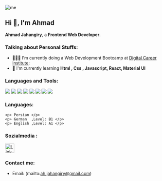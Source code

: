 
![me](https://github.com/ahmadaad62/ahmadaad62/raw/master/assets/me.gif)

## Hi 👋, I'm Ahmad

 **Ahmad Jahangiry**, a **Frontend Web Developer**.

### Talking about Personal Stuffs:

- 👨🏽‍💻 I'm currently doing a Web Development Bootcamp at [Digital Career Institute](https://digitalcareerinstitute.org/); 
- 🌱 I'm currently learning **Html , Css , Javascript, React, Material UI**


#### <h3 align="left">Languages and Tools:</h3>
<p align="left"> 
  <image src="https://img.shields.io/badge/HTML-239120?&style=for-the-badge&logo=HTML5&logoColor=white" />
  <image src="https://img.shields.io/badge/CSS-239120?&style=for-the-badge&logo=css3&logoColor=white" />
  <image src="https://img.shields.io/badge/Bootstrap-563D7C?style=for-the-badge&logo=bootstrap&logoColor=white">
  <image src="https://img.shields.io/badge/JavaScript-F7DF1E?style=for-the-badge&logo=javascript&logoColor=black">
  <image src="https://img.shields.io/badge/React-20232A?style=for-the-badge&logo=react&logoColor=61DAFB">
  <image src="https://img.shields.io/badge/GitHub-100000?style=for-the-badge&logo=github&logoColor=white">
  <image src="https://img.shields.io/badge/NPX-%23000000.svg?style=for-the-badge&logo=npm&logoColor=white">
  <image src="https://img.shields.io/badge/NPM-%23000000.svg?style=for-the-badge&logo=npm&logoColor=white">
</p>

#### <h3 align="left">Languages:</h3>    
    <p> Persian </p>
    <p> German  ,Level: B1 </p>
    <p> English ,Level: A1 </p>
    

### Sozialmedia :
  
  <a href="https://www.linkedin.com">
    <img src="https://content.linkedin.com/content/dam/me/business/en-us/amp/brand-site/v2/bg/LI-Bug.svg.original.svg" alt="LinkedIn" width="30" height="30">
  </a>



### Contact me:

- Email: (mailto:ah.jahangiry@gmail.com)

